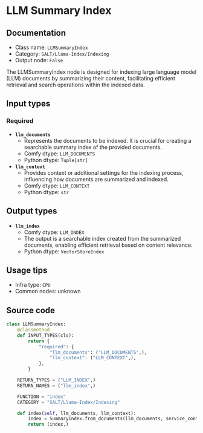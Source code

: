 # LLM Summary Index
## Documentation
- Class name: `LLMSummaryIndex`
- Category: `SALT/Llama-Index/Indexing`
- Output node: `False`

The LLMSummaryIndex node is designed for indexing large language model (LLM) documents by summarizing their content, facilitating efficient retrieval and search operations within the indexed data.
## Input types
### Required
- **`llm_documents`**
    - Represents the documents to be indexed. It is crucial for creating a searchable summary index of the provided documents.
    - Comfy dtype: `LLM_DOCUMENTS`
    - Python dtype: `Tuple[str]`
- **`llm_context`**
    - Provides context or additional settings for the indexing process, influencing how documents are summarized and indexed.
    - Comfy dtype: `LLM_CONTEXT`
    - Python dtype: `str`
## Output types
- **`llm_index`**
    - Comfy dtype: `LLM_INDEX`
    - The output is a searchable index created from the summarized documents, enabling efficient retrieval based on content relevance.
    - Python dtype: `VectorStoreIndex`
## Usage tips
- Infra type: `CPU`
- Common nodes: unknown


## Source code
```python
class LLMSummaryIndex:
    @classmethod
    def INPUT_TYPES(cls):
        return {
            "required": {
                "llm_documents": ("LLM_DOCUMENTS",),
                "llm_context": ("LLM_CONTEXT",),
            },
        }

    RETURN_TYPES = ("LLM_INDEX",)
    RETURN_NAMES = ("llm_index",)

    FUNCTION = "index"
    CATEGORY = "SALT/Llama-Index/Indexing"

    def index(self, llm_documents, llm_context):
        index = SummaryIndex.from_documents(llm_documents, service_context=llm_context)
        return (index,)

```
